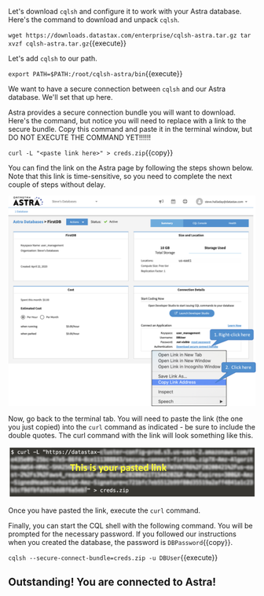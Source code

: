 Let's download `cqlsh` and configure it to work with your Astra database.
Here's the command to download and unpack `cqlsh`.

`wget https://downloads.datastax.com/enterprise/cqlsh-astra.tar.gz
tar xvzf cqlsh-astra.tar.gz`{{execute}}

Let's add `cqlsh` to our path.

`export PATH=$PATH:/root/cqlsh-astra/bin`{{execute}}

We want to have a secure connection between `cqlsh` and our Astra database.
We'll set that up here.

Astra provides a secure connection bundle you will want to download.
Here's the command, but notice you will need to replace _<paste link here>_ with a link to the secure bundle.
Copy this command and paste it in the terminal window, but DO NOT EXECUTE THE COMMAND YET!!!!!!

`curl -L "<paste link here>" > creds.zip`{{copy}}

You can find the link on the Astra page by following the steps shown below.
Note that this link is time-sensitive, so you need to complete the next couple of steps without delay.

![Get Secure Bundle Link](assets/GetConnectionBundleLink.png)

Now, go back to the terminal tab.
You will need to paste the link (the one you just copied) into the `curl` command as indicated - be sure to include the double quotes.
The curl command with the link will look something like this.

![Curl Command](assets/CurlCommand.png)

Once you have pasted the link, execute the `curl` command.

Finally, you can start the CQL shell with the following command.
You will be prompted for the necessary password.
If you followed our instructions when you created the database, the password is `DBPassword`{{copy}}.

`cqlsh --secure-connect-bundle=creds.zip -u DBUser`{{execute}}

## Outstanding! You are connected to Astra!
